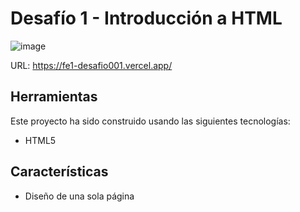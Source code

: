 # Desafío 1 - Introducción a HTML

![image](https://github.com/laurasmendozad/Front-End/assets/58611097/a00d621e-a366-46ec-b459-36b16deaded0)

URL: https://fe1-desafio001.vercel.app/

## Herramientas

Este proyecto ha sido construido usando las siguientes tecnologías:

- HTML5

## Características

- Diseño de una sola página
